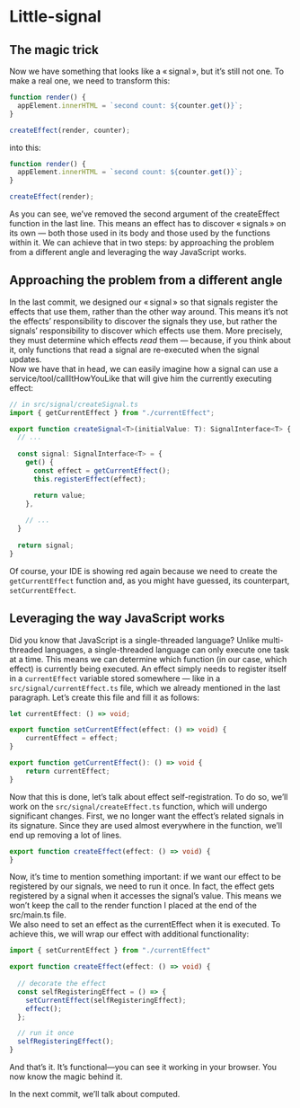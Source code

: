 # Little-signal

## The magic trick

Now we have something that looks like a « signal », but it’s still not one. To make a real one, we need to transform this:

```ts
function render() {
  appElement.innerHTML = `second count: ${counter.get()}`;
}

createEffect(render, counter);
```

into this:

```ts
function render() {
  appElement.innerHTML = `second count: ${counter.get()}`;
}

createEffect(render);
```

As you can see, we’ve removed the second argument of the createEffect function in the last line. This means an effect has to discover « signals » on its own — both those used in its body and those used by the functions within it. We can achieve that in two steps: by approaching the problem from a different angle and leveraging the way JavaScript works.

## Approaching the problem from a different angle

In the last commit, we designed our « signal » so that signals register the effects that use them, rather than the other way around. This means it’s not the effects’ responsibility to discover the signals they use, but rather the signals’ responsibility to discover which effects use them. More precisely, they must determine which effects *read* them — because, if you think about it, only functions that read a signal are re-executed when the signal updates.  
Now we have that in head, we can easily imagine how a signal can use a service/tool/callItHowYouLike that will give him the currently executing effect:

```ts
// in src/signal/createSignal.ts
import { getCurrentEffect } from "./currentEffect";

export function createSignal<T>(initialValue: T): SignalInterface<T> {
  // ...
  
  const signal: SignalInterface<T> = {
    get() {
      const effect = getCurrentEffect();
      this.registerEffect(effect);

      return value;
    },
    
    // ...
  }
  
  return signal;
}
```

Of course, your IDE is showing red again because we need to create the `getCurrentEffect` function and, as you might have guessed, its counterpart, `setCurrentEffect`.

## Leveraging the way JavaScript works

Did you know that JavaScript is a single-threaded language? Unlike multi-threaded languages, a single-threaded language can only execute one task at a time. This means we can determine which function (in our case, which effect) is currently being executed. An effect simply needs to register itself in a `currentEffect` variable stored somewhere — like in a `src/signal/currentEffect.ts` file, which we already mentioned in the last paragraph. Let’s create this file and fill it as follows:

```ts
let currentEffect: () => void;

export function setCurrentEffect(effect: () => void) {
    currentEffect = effect;
}

export function getCurrentEffect(): () => void {
    return currentEffect;
}
```

Now that this is done, let’s talk about effect self-registration. To do so, we’ll work on the `src/signal/createEffect.ts` function, which will undergo significant changes. First, we no longer want the effect’s related signals in its signature. Since they are used almost everywhere in the function, we’ll end up removing a lot of lines.

```ts
export function createEffect(effect: () => void) {
}
```

Now, it’s time to mention something important: if we want our effect to be registered by our signals, we need to run it once. In fact, the effect gets registered by a signal when it accesses the signal’s value. This means we won’t keep the call to the render function I placed at the end of the src/main.ts file.  
We also need to set an effect as the currentEffect when it is executed. To achieve this, we will wrap our effect with additional functionality:

```ts
import { setCurrentEffect } from "./currentEffect"

export function createEffect(effect: () => void) {
  
  // decorate the effect
  const selfRegisteringEffect = () => {
    setCurrentEffect(selfRegisteringEffect);
    effect();
  };

  // run it once
  selfRegisteringEffect();
}
```
And that’s it. It’s functional—you can see it working in your browser. You now know the magic behind it.

In the next commit, we’ll talk about computed.